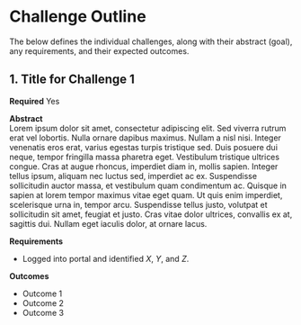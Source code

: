 # Challenge Outline
The below defines the individual challenges, along with their abstract (goal), any requirements, and their expected outcomes.

## 1. Title for Challenge 1
**Required**
Yes

**Abstract**  
Lorem ipsum dolor sit amet, consectetur adipiscing elit. Sed viverra rutrum erat vel lobortis. Nulla ornare dapibus maximus. Nullam a nisl nisi. Integer venenatis eros erat, varius egestas turpis tristique sed. Duis posuere dui neque, tempor fringilla massa pharetra eget. Vestibulum tristique ultrices congue. Cras at augue rhoncus, imperdiet diam in, mollis sapien. Integer tellus ipsum, aliquam nec luctus sed, imperdiet ac ex. Suspendisse sollicitudin auctor massa, et vestibulum quam condimentum ac. Quisque in sapien at lorem tempor maximus vitae eget quam. Ut quis enim imperdiet, scelerisque urna in, tempor arcu. Suspendisse tellus justo, volutpat et sollicitudin sit amet, feugiat et justo. Cras vitae dolor ultrices, convallis ex at, sagittis dui. Nullam eget iaculis dolor, at ornare lacus.

**Requirements**
* Logged into portal and identified _X_, _Y_, and _Z_.

**Outcomes**
* Outcome 1
* Outcome 2
* Outcome 3